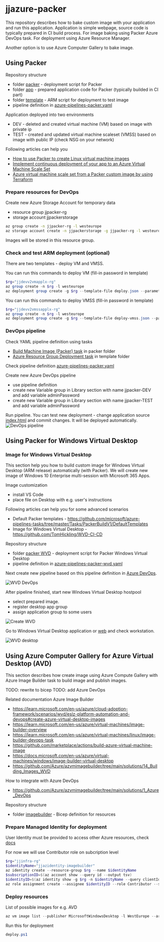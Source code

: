 # jjazure-packer

This repository describes how to bake custom image with your application and run this application. Application is simple webpage, source code is typically prepared in CI build process. For image baking using Packer Azure DevOps task. For deployment using Azure Resource Manager.

Another option is to use Azure Computer Gallery to bake image.

## Using Packer

Repository structure

- folder [packer](packer) - deployment script for Packer
- folder [app](packer/app) - prepared application code for Packer (typically builded in CI part)
- folder [template](template-test-image) - ARM script for deployment to test image
- pipeline definition in [azure-pipelines-packer.yaml](azure-pipelines-packer.yaml)

Application deployed into two environments

- DEV - deleted and created virtual machine (VM) based on image with private ip
- TEST - created and updated virtual machine scaleset (VMSS) based on image with public IP (check NSG on your network)

Following articles can help you

- [How to use Packer to create Linux virtual machine images](https://docs.microsoft.com/en-us/azure/virtual-machines/linux/build-image-with-packer)
- [Implement continuous deployment of your app to an Azure Virtual Machine Scale Set](https://docs.microsoft.com/en-us/azure/devops/pipelines/apps/cd/azure/deploy-azure-scaleset?view=azure-devops)
- [Azure virtual machine scale set from a Packer custom image by using Terraform](https://docs.microsoft.com/en-us/azure/developer/terraform/create-vm-scaleset-network-disks-using-packer-hcl)

### Prepare resources for DevOps

Create new Azure Storage Account for temporary data

- resource group jjpacker-rg
- storage account jjpackerstorage

```bash
az group create -n jjpacker-rg -l westeurope
az storage account create -n jjpackerstorage -g jjpacker-rg -l westeurope --sku Standard_LRS --kind StorageV2
```

Images will be stored in this resource group.

### Check and test ARM deployment (optional)

There are two templates - deploy VM and VMSS.

You can run this commands to deploy VM (fill-in password in template)

```powershell
$rg="jjdevv2vmapplx-rg"
az group create -n $rg -l westeurope
az deployment group create -g $rg --template-file deploy.json --parameters deploy.parameters.json
```

You can run this commands to deploy VMSS (fill-in password in template)

```powershell
$rg="jjdevv2vmssapplx-rg"
az group create -n $rg -l westeurope
az deployment group create -g $rg --template-file deploy-vmss.json --parameters deploy-vmss.parameters.json
```

### DevOps pipeline

Check YAML pipeline definition using tasks

- [Build Machine Image (Packer) task](https://docs.microsoft.com/en-us/azure/devops/pipelines/tasks/deploy/packer-build?view=azure-devops) in packer folder
- [Azure Resource Group Deployment task](https://docs.microsoft.com/en-us/azure/devops/pipelines/tasks/deploy/azure-resource-group-deployment?view=azure-devops) in template folder

Check pipeline definition [azure-pipelines-packer.yaml](azure-pipelines-packer.yaml)

Create new Azure DevOps pipeline

- use pipeline definition
- create new Variable group in Library section with name jjpacker-DEV and add variable adminPassword
- create new Variable group in Library section with name jjpacker-TEST and add variable adminPassword

Run pipeline. You can test new deployment - change application source [index.html](packer/app/index.html) and commit changes. It will be deployed automatically.
![DevOps pipeline](media/devops.png)

## Using Packer for Windows Virtual Desktop

### Image for Windows Virtual Desktop

This section help you how to build custom image for Windows Virtual Desktop (ARM release) automatically (with Packer).
We will create new image of Windows 10 Enterprise multi-session with Microsoft 365 Apps.

Image customization

- install VS Code
- place file on Desktop with e.g. user's instructions

Following articles can help you for some advanced scenarios

- Default Packer templates - https://github.com/microsoft/azure-pipelines-tasks/tree/master/Tasks/PackerBuildV1/DefaultTemplates
- Image for Windows Virtual Desktop - https://github.com/TomHickling/WVD-CI-CD

Repository structure

- folder [packer WVD](packer-wvd) - deployment script for Packer Windows Virtual Desktop
- pipeline definition in [azure-pipelines-packer-wvd.yaml](azure-pipelines-wvd.yaml)

Next create new pipeline based on this pipeline definition in [Azure DevOps](https://dev.azure.com).

![WVD DevOps](media/wvd-devops.png)

After pipeline finished, start new Windows Virtual Desktop hostpool

- select prepared image.
- register desktop app group
- assign application group to some users

![Create WVD](media/wvd-create.png)

Go to Windows Virtual Desktop application or [web](https://rdweb.wvd.microsoft.com/arm/webclient) and check workstation.

![WVD desktop](media/wvd-desktop.png)

## Using Azure Computer Gallery for Azure Virtual Desktop (AVD)

This section describes how create image using Azure Compute Gallery with Azure Image Builder task to build image and publish images.

TODO: rewrite to bicep
TODO: add Azure DevOps

Related documentation Azure Image Builder

- https://learn.microsoft.com/en-us/azure/cloud-adoption-framework/scenarios/wvd/eslz-platform-automation-and-devops#create-azure-virtual-desktop-images
- https://learn.microsoft.com/en-us/azure/virtual-machines/image-builder-overview
- https://learn.microsoft.com/en-us/azure/virtual-machines/linux/image-builder-devops-task
- https://github.com/marketplace/actions/build-azure-virtual-machine-image
- https://docs.microsoft.com/en-us/azure/virtual-machines/windows/image-builder-virtual-desktop
- https://github.com/Azure/azvmimagebuilder/tree/main/solutions/14_Building_Images_WVD

How to integrate with Azure DevOps

- https://github.com/Azure/azvmimagebuilder/tree/main/solutions/1_Azure_DevOps

Repository structure

- folder [imagebuilder](imagebuilder) - Bicep definition for resources

### Prepare Managed Identity for deployment

User Identity must be provided to access other Azure resources, check [docs](https://learn.microsoft.com/en-us/azure/virtual-machines/linux/image-builder-permissions-cli)

For now we will use Contributor role on subcription level

```powershell
$rg="jjinfra-rg"
$identityName="jjazidentity-imagebuilder"
az identity create --resource-group $rg --name $identityName
$subscriptionID=$(az account show --query id --output tsv)
$identityID=$(az identity show -g $rg -n $identityName --query clientId -o tsv)
az role assignment create --assignee $identityID --role Contributor --scope /subscriptions/$subscriptionID
```

### Deploy resources

List of possible images for e.g. AVD

```powershell
az vm image list --publisher MicrosoftWindowsDesktop -l WestEurope --architecture x64 -o table --all
```

Run this for deployment

```powershell
deploy.ps1
```